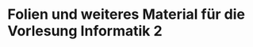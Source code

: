 Folien und weiteres Material für die Vorlesung Informatik 2
===========================================================
